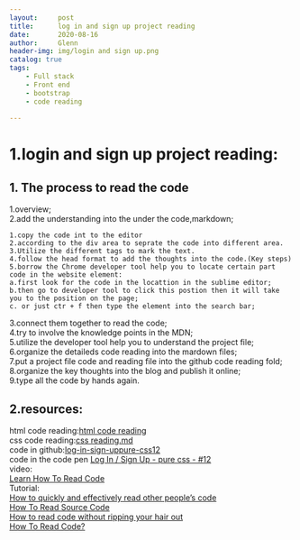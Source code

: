 ```yaml
---
layout:     post
title:      log in and sign up project reading
date:       2020-08-16
author:     Glenn
header-img: img/login and sign up.png
catalog: true
tags:
    - Full stack
    - Front end
    - bootstrap
    - code reading
  
---
```

# 1.login and sign up project reading:
## 1. The process to read the code  
1.overview;   
2.add the understanding into the under the code,markdown;  
```
1.copy the code int to the editor
2.according to the div area to seprate the code into different area.
3.Utilize the different tags to mark the text.
4.follow the head format to add the thoughts into the code.(Key steps)
5.borrow the Chrome developer tool help you to locate certain part code in the website element:
a.first look for the code in the locattion in the sublime editor;  
b.then go to developer tool to click this postion then it will take you to the position on the page; 
c. or just ctr + f then type the element into the search bar;
```
3.connect them together to read the code;  
4.try to involve the knowledge points in the MDN;  
5.utilize the developer tool help you to understand the project file;  
6.organize the detaileds code reading into the mardown files;  
7.put a project file code and reading file into the github code reading fold;  
8.organize the key thoughts into the blog and publish it online;  
9.type all the code by hands again.  

## 2.resources:
html code reading:[html code reading](https://github.com/GlennOu66304/Full-stack-project-reading/blob/master/log-in-sign-uppure-css12/code%20reading/html%20code%20reading.md)  
css code reading:[css reading.md](https://github.com/GlennOu66304/Full-stack-project-reading/blob/master/log-in-sign-uppure-css12/code%20reading/css%20reading.md)  
code in github:[log-in-sign-uppure-css12](https://github.com/GlennOu66304/Full-stack-project-reading/tree/master/log-in-sign-uppure-css12)  
code in the code pen
[Log In / Sign Up - pure css - #12](https://codepen.io/ig_design/pen/KKVQpVP)  
video:      
[Learn How To Read Code](https://www.youtube.com/watch?v=KnuYHTIIt88)  
Tutorial:  
[How to quickly and effectively read other people’s code](https://selftaughtcoders.com/how-to-quickly-and-effectively-read-other-peoples-code/)  
[How To Read Source Code](https://github.com/aredridel/how-to-read-code/blob/master/how-to-read-code.md)  
[How to read code without ripping your hair out](https://medium.com/launch-school/how-to-read-source-code-without-ripping-your-hair-out-e066472bbe8d)  
[How To Read Code?](https://itnext.io/how-to-read-code-bf478c262932)  

